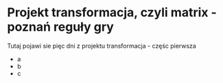 # Projekt transformacja, czyli matrix - poznań reguły gry

Tutaj pojawi sie pięc dni z projektu transformacja - częśc pierwsza
- a
- b
- c
